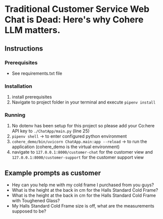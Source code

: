 # Traditional Customer Service Web Chat is Dead: Here's why Cohere LLM matters.
## Instructions
### Prerequisites
- See requirements.txt file
### Installation
1. install prerequisites
2. Navigate to project folder in your terminal and execute `pipenv install`

### Running
 1. No dotenv has been setup for this project so please add your Co:here API key to `./ChatApp/main.py` (line 25)
 2. `pipenv shell` -> to enter configured python environment 
 3. `cohere_demo/bin/uvicorn ChatApp.main:app --reload` -> to run the application (cohere_demo is the virtual environment)
 4. navigate to `127.0.0.1:8000/customer-chat` for the customer view and `127.0.0.1:8000/customer-support` for the customer support view
 
## Example prompts as customer
 - Hey can you help me with my cold frame I purchased from you guys?
 - What is the height at the back in cm for the Halls Standard Cold Frame?
 - What is the height at the back in cm for the Halls Standard Cold Frame with Toughened Glass?
 - My Halls Standard Cold Frame size is off, what are the measurements supposed to be?